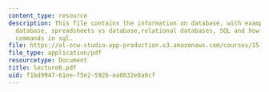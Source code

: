 ```yaml
---
content_type: resource
description: This file contains the information on database, with examples of northwind
  database, spreadsheets vs database,relational databases, SQL and how to carry out
  commands in sql.
file: https://ol-ocw-studio-app-production.s3.amazonaws.com/courses/15-561-information-technology-essentials-spring-2005/f1bd994761eef5e2592bea0832e8a9cf_lecture6.pdf
file_type: application/pdf
resourcetype: Document
title: lecture6.pdf
uid: f1bd9947-61ee-f5e2-592b-ea0832e8a9cf
---
```

